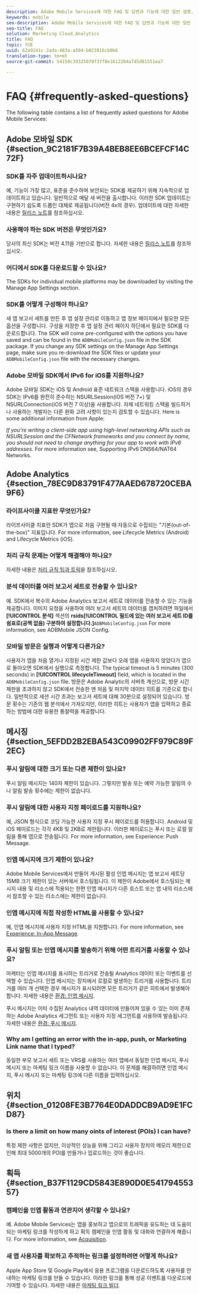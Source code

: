 ```yaml
---
description: Adobe Mobile Services에 대한 FAQ 및 답변과 기능에 대한 일반 설명.
keywords: mobile
seo-description: Adobe Mobile Services에 대한 FAQ 및 답변과 기능에 대한 일반 설명.
seo-title: FAQ
solution: Marketing Cloud,Analytics
title: FAQ
topic: 지표
uuid: 62a9241c-2ada-483a-a594-b023916cb0b6
translation-type: tm+mt
source-git-commit: 54150c39325070f37f8e1612204a745d81551ea7

---
```



# FAQ {#frequently-asked-questions}

The following table contains a list of frequently asked questions for Adobe Mobile Services:

## Adobe 모바일 SDK {#section_9C2181F7B39A4BEB8EE6BCEFCF14C72F}

### SDK를 자주 업데이트하시나요?

예, 기능이 가장 많고, 표준을 준수하며 보안되는 SDK를 제공하기 위해 지속적으로 업데이트하고 있습니다. 일반적으로 매달 새 버전을 출시합니다. 이러한 SDK 업데이트는 구현하기 쉽도록 드롭인 대체로 제공됩니다(버전 4x의 경우). 업데이트에 대한 자세한 내용은 [릴리스 노트](https://docs.adobe.com/content/help/en/release-notes/experience-cloud/current.html)를 참조하십시오.

### 사용해야 하는 SDK 버전은 무엇인가요?

당사의 최신 SDK는 버전 4.11을 기반으로 합니다. 자세한 내용은 [릴리스 노트](https://docs.adobe.com/content/help/en/release-notes/experience-cloud/current.html)를 참조하십시오.

### 어디에서 SDK를 다운로드할 수 있나요?

The SDKs for individual mobile platforms may be downloaded by visiting the Manage App Settings section.[](/help/using/c-manage-app-settings/c-manage-app-settings.md)

### SDK를 어떻게 구성해야 하나요?

새 앱 보고서 세트를 만든 후 앱 설정 관리로 이동하고 앱 정보 페이지에서 필요한 모든 옵션을 구성합니다. 구성을 저장한 후 앱 설정 관리 페이지 하단에서 필요한 SDK를 다운로드합니다. The SDK will come pre-configured with the options you have saved and can be found in the `ADBMobileConfig.json` file in the SDK package. If you change any SDK settings on the Manage App Settings page, make sure you re-download the SDK files or update your `ADBMobileConfig.json` file with the necessary changes.

### Adobe 모바일 SDK에서 IPv6 for iOS를 지원하나요?

Adobe 모바일 SDK는 iOS 및 Android 표준 네트워크 스택을 사용합니다. iOS의 경우 SDK는 IPv6를 완전히 준수하는 NSURLSession(iOS 버전 7+) 및 NSURLConnection(iOS 버전 7 이상)을 사용합니다. 자체 네트워킹 스택을 빌드하거나 사용하는 개발자는 다른 완화 고려 사항이 있는지 검토할 수 있습니다. Here is some additional information from Apple:

*If you're writing a client-side app using high-level networking APIs such as NSURLSession and the CFNetwork frameworks and you connect by name, you should not need to change anything for your app to work with IPv6 addresses.* For more information see, Supporting IPv6 DNS64/NAT64 Networks.[](https://developer.apple.com/library/content/documentation/NetworkingInternetWeb/Conceptual/NetworkingOverview/UnderstandingandPreparingfortheIPv6Transition/UnderstandingandPreparingfortheIPv6Transition.html#__/apple_ref/doc/uid/TP40010220-CH213-SW1)


## Adobe Analytics {#section_78EC9D83791F477AAED678720CEBA9F6}

### 라이프사이클 지표란 무엇인가요?

라이프사이클 지표란 SDK가 앱으로 처음 구현될 때 자동으로 수집되는 "기본(out-of-the-box)" 지표입니다. For more information, see Lifecycle Metrics (Android) and Lifecycle Metrics (iOS).[](/help/android/metrics.md)[](/help/ios/metrics.md)

### 처리 규칙 문제는 어떻게 해결해야 하나요?

자세한 내용은 [처리 규칙 팁과 트릭](https://docs.adobe.com/content/help/en/analytics/admin/admin-tools/processing-rules/processing-rules-tips.html)을 참조하십시오.

### 분석 데이터를 여러 보고서 세트로 전송할 수 있나요?

예. SDK에서 복수의 Adobe Analytics 보고서 세트로 데이터를 전송할 수 있는 기능을 제공합니다. 이미지 요청을 사용하여 여러 보고서 세트의 데이터를 캡처하려면 파일에서 **[!UICONTROL 분석]** 섹션의 **rsids[!UICONTROL 필드에 있는 여러 보고서 세트 ID를 쉼표로(공백 없음) 구분하여 설정합니다.]**`ADBMobileConfig.json` For more information, see ADBMobile JSON Config.[](/help/ios/configuration/json-config/json-config.md)

### 모바일 방문은 실행과 어떻게 다른가요?

사용자가 앱을 처음 열거나 지정된 시간 제한 값보다 오래 앱을 사용하지 않았다가 앱으로 돌아오면 SDK에서 실행으로 측정합니다. The typical timeout is 5 minutes (300 seconds) in **[!UICONTROL lifecycleTimeout]** field, which is located in the `ADBMobileConfig.json` file. 방문은 Adobe Analytic의 서버측 계산으로, 방문 시간 제한을 초과하지 않고 SDK에서 전송한 맨 처음 및 마지막 데이터 히트를 기준으로 합니다. 일반적으로 세션 시간 초과는 보고서 세트에 대해 30분으로 설정되어 있습니다. 방문 횟수는 기존의 웹 분석에서 가져오지만, 이러한 히트는 사용자가 앱을 입력하고 종료하는 방법에 대한 유용한 통찰력을 제공합니다.

## 메시징 {#section_5EFDD2B2EBA543C09902FF979C89F2EC}

### 푸시 알림에 대한 크기 또는 다른 제한이 있나요?

푸시 알림 메시지는 140자 제한이 있습니다. 그렇지만 발송 또는 예약 가능한 알림의 수나 알림 발송 횟수에는 제한이 없습니다.

### 푸시 알림에 대한 사용자 지정 페이로드를 지원하나요?

예, JSON 형식으로 코딩 가능한 사용자 지정 푸시 페이로드를 허용합니다. Android 및 iOS 페이로드는 각각 4KB 및 2KB로 제한됩니다. 이러한 페이로드는 푸시 또는 로컬 알림을 통해 앱으로 전송됩니다. For more information, see Experience: Push Message.[](/help/using/in-app-messaging/t-create-push-message/c-experience-push-message.md)

### 인앱 메시지에 크기 제한이 있나요?

Adobe Mobile Services에서 만들어 게시된 활성 인앱 메시지는 앱 보고서 세트당 15MB 크기 제한이 있는 서버에서 호스팅됩니다. 이 제한이 Adobe에서 호스팅되는 메시지 내용 및 리소스에 적용되는 한편 인앱 메시지가 다른 호스트 또는 앱 내의 리소스에서 참조할 수 있는 리소스에는 제한이 없습니다.

### 인앱 메시지에 직접 작성한 HTML을 사용할 수 있나요?

예, 인앱 메시지에 사용자 지정 HTML을 지원합니다. For more information, see [Experience: In-App Message](/help/using/in-app-messaging/t-in-app-message/c-experience-in-app-message.md).

### 푸시 알림 또는 인앱 메시지를 발송하기 위해 어떤 트리거를 사용할 수 있나요?

마케터는 인앱 메시지를 표시하는 트리거로 전송될 Analytics 데이터 또는 이벤트를 선택할 수 있습니다. 인앱 메시지는 장치에서 로컬로 발생하는 트리거를 사용합니다. 트리거를 여러 개 선택한 경우 메시지가 표시되려면 모든 트리거가 같은 히트에서 발생해야 합니다. 자세한 내용은 [환경: 인앱 메시지](/help/using/in-app-messaging/t-in-app-message/c-experience-in-app-message.md).

푸시 메시지는 이미 수집된 Analytics 내역 데이터에 만들어져 있을 수 있는 이미 존재하는 Adobe Analytics 세그먼트 또는 사용자 지정 세그먼트를 사용하여 발송됩니다. 자세한 내용은 [환경: 푸시 메시지](/help/using/in-app-messaging/t-create-push-message/c-experience-push-message.md).

### Why am I getting an error with the in-app, push, or Marketing Link name that I typed?

동일한 부모 보고서 세트 또는 VRS를 사용하는 여러 앱에서 동일한 인앱 메시지, 푸시 메시지 또는 마케팅 링크 이름을 사용할 수 없습니다. 이 문제를 해결하려면 인앱 메시지, 푸시 메시지 또는 마케팅 링크에 다른 이름을 입력하십시오.

## 위치 {#section_01208FE3B7764E0DADDCB9AD9E1FCD87}

### Is there a limit on how many oints of interest (POIs) I can have?

특정 제한 사항은 없지만, 이상적인 성능을 위해 그리고 사용자 장치의 메모리 제한으로 인해 최대 5000개의 POI를 만들거나 업로드하는 것이 좋습니다.

## 획득 {#section_B37F1129CD5843E890D0E54179455357}

### 캠페인을 인앱 활동과 연관지어 생각할 수 있나요?

예. Adobe Mobile Services는 앱을 홍보하고 앱으로의 트래픽을 유도하는 데 도움이 되는 마케팅 링크를 작성하게 하고 획득 캠페인을 인앱 활동 및 대화와 연결하게 해줍니다. For more information, see [Acquisition](/help/using/acquisition-main/acquisition-main.md).

### 새 앱 사용자를 확보하고 추적하는 링크를 설정하려면 어떻게 하나요?

Apple App Store 및 Google Play에서 응용 프로그램을 다운로드하도록 사용자를 안내하는 마케팅 링크를 만들 수 있습니다. 이러한 링크를 통해 성공 이벤트를 다운로드에 기여할 수 있습니다. 자세한 내용은 [마케팅 링크 빌더](/help/using/acquisition-main/c-marketing-links-builder/c-marketing-links-builder.md).